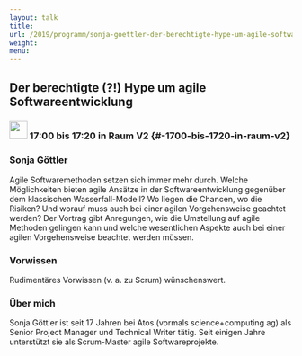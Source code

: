 ```yaml
---
layout: talk
title:
url: /2019/programm/sonja-goettler-der-berechtigte-hype-um-agile-softwareentwicklung/
weight:
menu:
---
```

## Der berechtigte (?!) Hype um agile Softwareentwicklung

### <img height = "32" src="../../../images/talk.svg"> 17:00 bis 17:20 in Raum V2 {#-1700-bis-1720-in-raum-v2}

### Sonja Göttler

Agile Softwaremethoden setzen sich immer mehr durch. Welche Möglichkeiten bieten agile Ansätze in der Softwareentwicklung gegenüber dem klassischen Wasserfall-Modell? Wo liegen die Chancen, wo die Risiken? Und worauf muss auch bei einer agilen Vorgehensweise geachtet werden? Der Vortrag gibt Anregungen, wie die Umstellung auf agile Methoden gelingen kann und welche wesentlichen Aspekte auch bei einer agilen Vorgehensweise beachtet werden müssen.

### Vorwissen

Rudimentäres Vorwissen (v. a. zu Scrum) wünschenswert.

### Über mich

Sonja Göttler ist seit 17 Jahren bei Atos (vormals science+computing ag) als Senior Project Manager und Technical Writer tätig. Seit einigen Jahre unterstützt sie als Scrum-Master agile Softwareprojekte.

